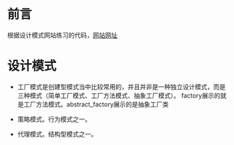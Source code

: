 # 前言
根据设计模式网站练习的代码，[网站网址](https://refactoringguru.cn/design-patterns/catalog)

# 设计模式

- 工厂模式是创建型模式当中比较常用的，并且并非是一种独立设计模式，而是三种模式（简单工厂模式、工厂方法模式、抽象工厂模式）。
factory展示的就是工厂方法模式。abstract_factory展示的是抽象工厂类

- 策略模式。行为模式之一。

- 代理模式。结构型模式之一。
